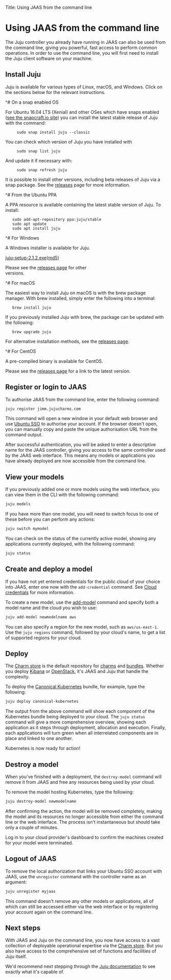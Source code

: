 Title: Using JAAS from the command line

# Using JAAS from the command line

The Juju controller you already have running in JAAS can also be used
from the command line, giving you powerful, fast access to 
perform common operations. In order to use the command line, you will 
first need to install the Juju client software on your machine.

## Install Juju

Juju is available for various types of Linux, macOS, and Windows. 
Click on the sections below for the relevant instructions.


<style>
details  {
    padding-bottom: 6px;
}
</style>

^# On a snap enabled OS

   For Ubuntu 16.04 LTS (Xenial) and other OSes which have snaps enabled 
   ([see the snapcraft.io site][snapcraft]) you can install the latest
   stable release of Juju with the command:
   
         sudo snap install juju --classic

   You can check which version of Juju you have installed with 

         sudo snap list juju

   And update it if necessary with:

         sudo snap refresh juju

   It is possible to install other versions, including beta releases of 
   Juju via a snap package. See the [releases] page for more information.

   
^# From the Ubuntu PPA

   A PPA resource is available containing the latest stable version of
   Juju. To install:

       sudo add-apt-repository ppa:juju/stable
       sudo apt update
       sudo apt install juju

^# For Windows

   A Windows installer is available for Juju. 

   [juju-setup-2.1.2.exe](https://launchpad.net/juju/2.1/2.1.2/+download/juju-setup-2.1.2.exe)([md5](https://launchpad.net/juju/2.1/2.1.2/+download/juju-setup-2.1.2.exe/+md5))
   
   Please see the [releases page][releases] for other  
   versions.

^# For macOS

   The easiest way to install Juju on macOS is with the brew package 
   manager. With brew installed, simply enter the following into a 
   terminal:

       brew install juju

   If you previously installed Juju with brew, the package can be 
   updated with the following:

       brew upgrade juju

   For alternative installation methods, see the [releases page][releases].

^# For CentOS

   A pre-compiled binary is available for CentOS.

   Please see the [releases page][releases] for a link to the latest 
   version.



## Register or login to JAAS

To authorise JAAS from the command line, enter the following command:

```bash
juju register jimm.jujucharms.com
```

This command will open a new window in your default web browser and use
[Ubuntu SSO][ubuntusso] to authorise your account. If the browser doesn't open,
you can manually copy and paste the unique authorisation URL from the command
output.

After successful authentication, you will be asked to enter a descriptive name
for the JAAS controller, giving you access to the same controller used by the
JAAS web interface. This means any models or applications you have already
deployed are now accessible from the command line. 

## View your models

If you previously added one or more models using the web interface, you can
view them in the CLI with the following command: 

```bash
juju models
```

If you have more than one model, you will need to switch focus to one of these
before you can perform any actions:

```bash
juju switch mymodel
```

You can check on the status of the currently active model, showing any
applications currently deployed, with the following command:

```bash
juju status
```
## Create and deploy a model

If you have not yet entered credentials for the public cloud of your choice
into JAAS, enter one now with the `add-credential` command. See 
[Cloud credentials][credentials] for more information.

To create a new model, use the [add-model][addmodel] command and specify both a
model name and the cloud you wish to use:

```bash
juju add-model newmodelname aws
```

You can also specify a region for the new model, such as `aws/us-east-1`. Use
the `juju regions` command, followed by your cloud's name, to get a list of
supported regions for your cloud. 

## Deploy

The [Charm store][charmstore] is the default repository for [charms][charms]
and [bundles][bundles]. Whether you deploy [Kibana][kibana] or
[OpenStack][openstack], it's JAAS and Juju that handle the complexity. 

To deploy the [Canonical Kubernetes][kubernetes] bundle, for example, type the
following:

```bash
juju deploy canonical-kubernetes
```

The output from the above command will show each component of the Kubernetes
bundle being deployed to your cloud. The `juju status` command will give a more
comprehensive overview, showing each application as it steps through
deployment, allocation and execution. Finally, each applications will turn
green when all interrelated components are in place and linked to one another. 

Kubernetes is now ready for action!

## Destroy a model

When you've finished with a deployment, the `destroy-model` command will remove it from
JAAS and free any resources being used by your cloud.

To remove the model hosting Kubernetes, type the following:

```bash
juju destroy-model newmodelname
```

After confirming the action, the model will be removed completely, making the
model and its resources no longer accessible from either the command line or
the web interface. The process isn't instantaneous but should take only a
couple of minutes.

Log in to your cloud provider's dashboard to confirm the machines created for
your model were terminated.

## Logout of JAAS

To remove the local authorization that links your Ubuntu SSO account with JAAS,
use the `unregister` command with the controller name as an argument:

```bash
juju unregister myjaas
```

This command doesn't remove any other models or applications, all of which can still
be accessed either via the web interface or by registering your account again
on the command line.

## Next steps

With JAAS and Juju on the command line, you now have access to a vast
collection of deployable operational expertise via the 
[Charm store][charmstore]. But you also have access to the comprehensive set of
functions and facilities of Juju itself.

We'd recommend next stepping through the [Juju documentation][jujudocs] to see
exactly what it's capable of.


[credentials]: ./credentials.html
[installjuju]: ./getting-started-general.html
[models]: ./models.html
[addmodel]: ./models-adding.html
[snapcraft]: https://snapcraft.io/docs/core/install
[charmstore]: https://jujucharms.com
[kibana]: https://jujucharms.com/kibana
[openstack]: https://jujucharms.com/q/openstack/?type=bundle
[charms]: ./charms.html
[bundles]: ./charms-bundles.html
[kubernetes]: https://jujucharms.com/canonical-kubernetes/bundle/21
[jujudocs]: ./clouds.html
[ubuntusso]: https://login.ubuntu.com/
[releases]: ./reference-releases.html
